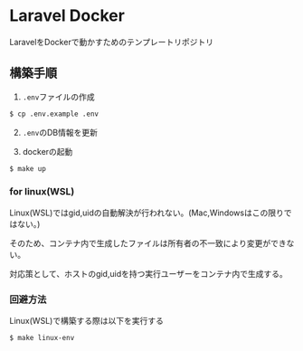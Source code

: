 # Laravel Docker
LaravelをDockerで動かすためのテンプレートリポジトリ

## 構築手順
1. `.env`ファイルの作成

```sh
$ cp .env.example .env
```

2. `.env`のDB情報を更新

3. dockerの起動

```sh
$ make up
```


### for linux(WSL)

Linux(WSL)ではgid,uidの自動解決が行われない。(Mac,Windowsはこの限りではない。)

そのため、コンテナ内で生成したファイルは所有者の不一致により変更ができない。

対応策として、ホストのgid,uidを持つ実行ユーザーをコンテナ内で生成する。

### 回避方法
Linux(WSL)で構築する際は以下を実行する
```sh
$ make linux-env
```
